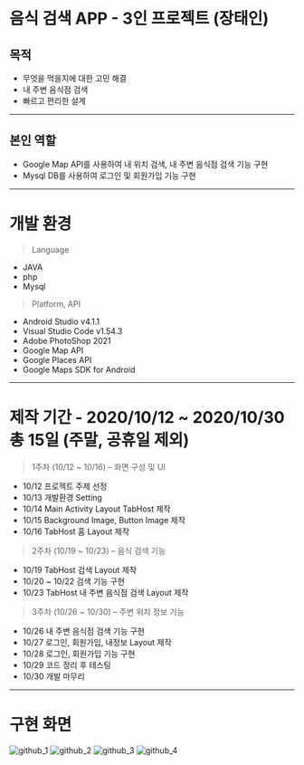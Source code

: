 # 음식 검색 APP - 3인 프로젝트 (장태인)
## 목적 ##
+ 무엇을 먹을지에 대한 고민 해결
+ 내 주변 음식점 검색
+ 빠르고 편리한 설계
------------
## 본인 역할 ##
+ Google Map API를 사용하여 내 위치 검색, 내 주변 음식점 검색 기능 구현
+ Mysql DB를 사용하여 로그인 및 회원가입 기능 구현
------------
# 개발 환경 
> Language
+ JAVA
+ php
+ Mysql
> Platform, API
+ Android Studio v4.1.1
+ Visual Studio Code v1.54.3
+ Adobe PhotoShop 2021
+ Google Map API
+ Google Places API
+ Google Maps SDK for Android
------------
# 제작 기간 - 2020/10/12 ~ 2020/10/30 총 15일 (주말, 공휴일 제외)
> 1주차 (10/12 ~ 10/16) – 화면 구성 및 UI
+ 10/12 프로젝트 주제 선정
+ 10/13 개발환경 Setting
+ 10/14 Main Activity Layout TabHost 제작
+ 10/15 Background Image, Button Image 제작
+ 10/16 TabHost 홈 Layout 제작
> 2주차 (10/19 ~ 10/23)  – 음식 검색 기능
+ 10/19 TabHost 검색 Layout 제작
+ 10/20 ~ 10/22 검색 기능 구현
+ 10/23 TabHost 내 주변 음식점 검색 Layout 제작
> 3주차 (10/26 ~ 10/30)  – 주변 위치 정보 기능
+ 10/26 내 주변 음식점 검색 기능 구현
+ 10/27 로그인, 회원가입, 내정보 Layout 제작
+ 10/28 로그인, 회원가입 기능 구현
+ 10/29 코드 정리 후 테스팅
+ 10/30 개발 마무리
------------
# 구현 화면
![github_1](https://user-images.githubusercontent.com/77142806/112699336-f634e180-8ece-11eb-9320-592cfb291f57.PNG)
![github_2](https://user-images.githubusercontent.com/77142806/112699349-f9c86880-8ece-11eb-960c-fadafa21725d.PNG)
![github_3](https://user-images.githubusercontent.com/77142806/112699352-fb922c00-8ece-11eb-897f-041c39523b20.PNG)
![github_4](https://user-images.githubusercontent.com/77142806/112699355-fcc35900-8ece-11eb-94a7-7247b5e74bd4.PNG)
